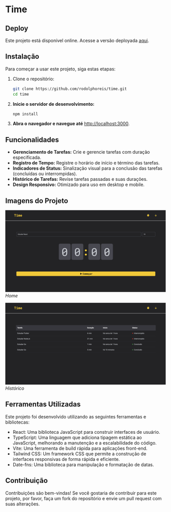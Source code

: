 # Time

## Deploy

Este projeto está disponível online. Acesse a versão deployada [aqui](https://seu-deploy-na-vercel.com).

## Instalação

Para começar a usar este projeto, siga estas etapas:

1. Clone o repositório:

   ```bash
   git clone https://github.com/rodolphoreis/time.git
   cd time

   ```

2. **Inicie o servidor de desenvolvimento:**

   ```bash
   npm install

   ```

3. **Abra o navegador e navegue até** [http://localhost:3000](http://localhost:3000).

## Funcionalidades

- **Gerenciamento de Tarefas:** Crie e gerencie tarefas com duração especificada.
- **Registro de Tempo:** Registre o horário de início e término das tarefas.
- **Indicadores de Status:** Sinalização visual para a conclusão das tarefas (concluídas ou interrompidas).
- **Histórico de Tarefas:** Revise tarefas passadas e suas durações.
- **Design Responsivo:** Otimizado para uso em desktop e mobile.

## Imagens do Projeto

![Tela Inicial](src/img/time-home.png)  
_Home_

![Tela de Histórico](src/img/time-history.png)  
_Histórico_

## Ferramentas Utilizadas

Este projeto foi desenvolvido utilizando as seguintes ferramentas e bibliotecas:

- React: Uma biblioteca JavaScript para construir interfaces de usuário.
- TypeScript: Uma linguagem que adiciona tipagem estática ao JavaScript, melhorando a manutenção e a escalabilidade do código.
- Vite: Uma ferramenta de build rápida para aplicações front-end.
- Tailwind CSS: Um framework CSS que permite a construção de interfaces responsivas de forma rápida e eficiente.
- Date-fns: Uma biblioteca para manipulação e formatação de datas.

## Contribuição

Contribuições são bem-vindas! Se você gostaria de contribuir para este projeto, por favor, faça um fork do repositório e envie um pull request com suas alterações.
